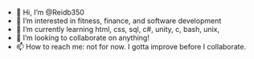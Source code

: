 - 👋 Hi, I’m @Reidb350
- 👀 I’m interested in fitness, finance, and software development
- 🌱 I’m currently learning html, css, sql, c#, unity, c, bash, unix, 
- 💞️ I’m looking to collaborate on anything!
- 📫 How to reach me: not for now. I gotta improve before I collaborate.

<!---
Reidb350/Reidb350 is a ✨ special ✨ repository because its `README.md` (this file) appears on your GitHub profile.
You can click the Preview link to take a look at your changes.
--->
